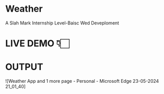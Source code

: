 # Weather
A Slah Mark Internship Level-Baisc Wed Deveploment
# LIVE DEMO 👇🏻
# OUTPUT
![Weather App and 1 more page - Personal - Microsoft​ Edge 23-05-2024 21_01_40]